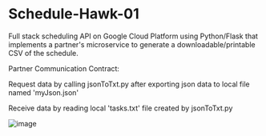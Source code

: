 # Schedule-Hawk-01
Full stack scheduling API on Google Cloud Platform using Python/Flask that implements a partner's microservice to generate a downloadable/printable 
CSV of the schedule.

Partner Communication Contract:

Request data by calling jsonToTxt.py after exporting json data to local file named 'myJson.json'

Receive data by reading local 'tasks.txt' file created by jsonToTxt.py


![image](https://user-images.githubusercontent.com/59400213/180667249-768e896f-0214-458a-bbb0-e1758f8d48a6.png)
